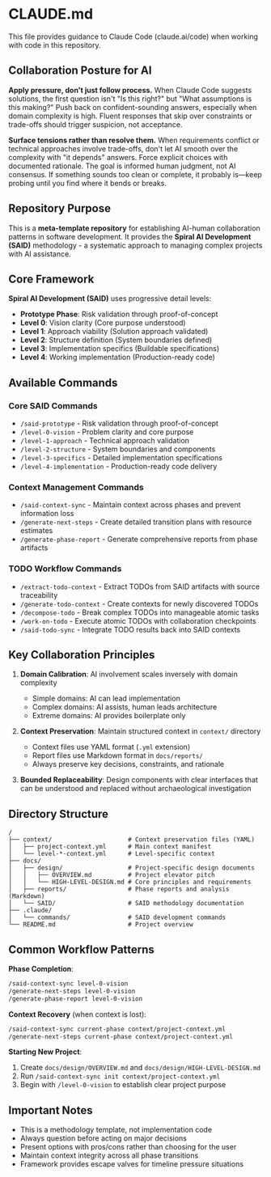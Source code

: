 # CLAUDE.md

This file provides guidance to Claude Code (claude.ai/code) when working with code in this repository.

## Collaboration Posture for AI

**Apply pressure, don't just follow process.** When Claude Code suggests solutions, the first question isn't "Is this right?" but "What assumptions is this making?" Push back on confident-sounding answers, especially when domain complexity is high. Fluent responses that skip over constraints or trade-offs should trigger suspicion, not acceptance.

**Surface tensions rather than resolve them.** When requirements conflict or technical approaches involve trade-offs, don't let AI smooth over the complexity with "it depends" answers. Force explicit choices with documented rationale. The goal is informed human judgment, not AI consensus. If something sounds too clean or complete, it probably is—keep probing until you find where it bends or breaks.

## Repository Purpose

This is a **meta-template repository** for establishing AI-human collaboration patterns in software development. It provides the **Spiral AI Development (SAID)** methodology - a systematic approach to managing complex projects with AI assistance.

## Core Framework

**Spiral AI Development (SAID)** uses progressive detail levels:
- **Prototype Phase**: Risk validation through proof-of-concept
- **Level 0**: Vision clarity (Core purpose understood)
- **Level 1**: Approach viability (Solution approach validated)
- **Level 2**: Structure definition (System boundaries defined)
- **Level 3**: Implementation specifics (Buildable specifications)
- **Level 4**: Working implementation (Production-ready code)

## Available Commands

### Core SAID Commands
- `/said-prototype` - Risk validation through proof-of-concept
- `/level-0-vision` - Problem clarity and core purpose
- `/level-1-approach` - Technical approach validation
- `/level-2-structure` - System boundaries and components
- `/level-3-specifics` - Detailed implementation specifications
- `/level-4-implementation` - Production-ready code delivery

### Context Management Commands
- `/said-context-sync` - Maintain context across phases and prevent information loss
- `/generate-next-steps` - Create detailed transition plans with resource estimates
- `/generate-phase-report` - Generate comprehensive reports from phase artifacts

### TODO Workflow Commands
- `/extract-todo-context` - Extract TODOs from SAID artifacts with source traceability
- `/generate-todo-context` - Create contexts for newly discovered TODOs
- `/decompose-todo` - Break complex TODOs into manageable atomic tasks
- `/work-on-todo` - Execute atomic TODOs with collaboration checkpoints
- `/said-todo-sync` - Integrate TODO results back into SAID contexts

## Key Collaboration Principles

1. **Domain Calibration**: AI involvement scales inversely with domain complexity
   - Simple domains: AI can lead implementation
   - Complex domains: AI assists, human leads architecture
   - Extreme domains: AI provides boilerplate only

2. **Context Preservation**: Maintain structured context in `context/` directory
   - Context files use YAML format (`.yml` extension)
   - Report files use Markdown format in `docs/reports/`
   - Always preserve key decisions, constraints, and rationale

3. **Bounded Replaceability**: Design components with clear interfaces that can be understood and replaced without archaeological investigation

## Directory Structure

```
/
├── context/                     # Context preservation files (YAML)
│   ├── project-context.yml      # Main context manifest
│   └── level-*-context.yml      # Level-specific context
├── docs/
│   ├── design/                  # Project-specific design documents
│   │   ├── OVERVIEW.md          # Project elevator pitch
│   │   └── HIGH-LEVEL-DESIGN.md # Core principles and requirements
│   ├── reports/                 # Phase reports and analysis (Markdown)
│   └── SAID/                    # SAID methodology documentation
├── .claude/
│   └── commands/                # SAID development commands
└── README.md                    # Project overview
```

## Common Workflow Patterns

**Phase Completion**:
```bash
/said-context-sync level-0-vision
/generate-next-steps level-0-vision
/generate-phase-report level-0-vision
```

**Context Recovery** (when context is lost):
```bash
/said-context-sync current-phase context/project-context.yml
/generate-next-steps current-phase context/project-context.yml
```

**Starting New Project**:
1. Create `docs/design/OVERVIEW.md` and `docs/design/HIGH-LEVEL-DESIGN.md`
2. Run `/said-context-sync init context/project-context.yml`
3. Begin with `/level-0-vision` to establish clear project purpose

## Important Notes

- This is a methodology template, not implementation code
- Always question before acting on major decisions
- Present options with pros/cons rather than choosing for the user
- Maintain context integrity across all phase transitions
- Framework provides escape valves for timeline pressure situations